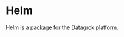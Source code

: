 # Helm

Helm is a [package](https://datagrok.ai/help/develop/develop#packages) for the [Datagrok](https://datagrok.ai) platform.